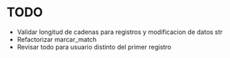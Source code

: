 # TODO

- Validar longitud de cadenas para registros y modificacion de datos str
- Refactorizar marcar_match
- Revisar todo para usuario distinto del primer registro
